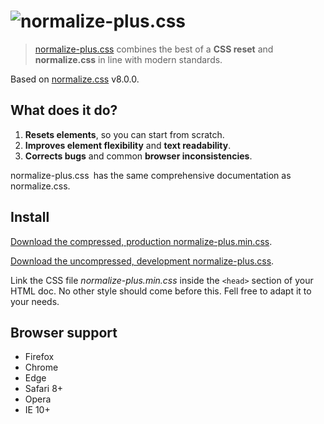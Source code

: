 # ![normalize-plus.css](http://vincentleinhos.com/normalize-plus/img/github.svg)

> [normalize-plus.css](http://vincentleinhos.com/normalize-plus) combines the best of a **CSS reset** and **normalize.css** in line with modern standards.

Based on [normalize.css](https://github.com/necolas/normalize.css) v8.0.0.

## What does it do?

1) **Resets elements**, so you can start from scratch.
2) **Improves element flexibility** and **text readability**.
3) **Corrects bugs** and common **browser inconsistencies**.

normalize-plus.css has the same comprehensive documentation as normalize.css.

## Install

[Download the compressed, production normalize-plus.min.css](https://raw.githubusercontent.com/vincentleinhos/normalize-plus.css/master/normalize-plus.min.css).

[Download the uncompressed, development normalize-plus.css](https://raw.githubusercontent.com/vincentleinhos/normalize-plus.css/master/normalize-plus.css).

Link the CSS file *normalize-plus.min.css* inside the `<head>` section of your HTML doc. No other style should come before this.
Fell free to adapt it to your needs.

## Browser support

* Firefox
* Chrome
* Edge
* Safari 8+
* Opera
* IE 10+
